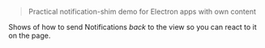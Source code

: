 > Practical notification-shim demo for Electron apps with own content

Shows of how to send Notifications _back_ to the view so you can react to it on the page.
